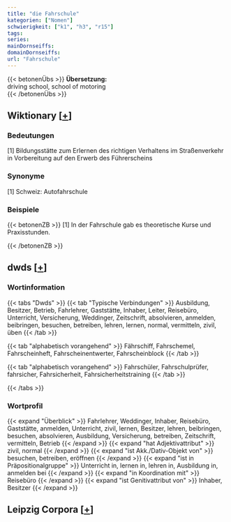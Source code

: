 ```yaml
---
title: "die Fahrschule"
kategorien: ["Nomen"]
schwierigkeit: ["k1", "h3", "r15"]
tags:
series:
mainDornseiffs:
domainDornseiffs:
url: "Fahrschule"
---
```


{{< betonenÜbs >}}
**Übersetzung:**  
driving school, school of motoring  
{{< /betonenÜbs >}}

## Wiktionary [[+](https://de.wiktionary.org/wiki/Fahrschule)]

### Bedeutungen
[1] Bildungsstätte zum Erlernen des richtigen Verhaltens im Straßenverkehr in Vorbereitung auf den Erwerb des Führerscheins  

### Synonyme
[1] Schweiz: Autofahrschule  

### Beispiele
{{< betonenZB >}}
[1] In der Fahrschule gab es theoretische Kurse und Praxisstunden.  

{{< /betonenZB >}}


## dwds [[+](https://www.dwds.de/wb/Fahrschule)]

### Wortinformation
{{< tabs "Dwds" >}}
{{< tab "Typische Verbindungen" >}}
Ausbildung, Besitzer, Betrieb, Fahrlehrer, Gaststätte, Inhaber, Leiter, Reisebüro, Unterricht, Versicherung, Weddinger, Zeitschrift, absolvieren, anmelden, beibringen, besuchen, betreiben, lehren, lernen, normal, vermitteln, zivil, üben
{{< /tab >}}

{{< tab "alphabetisch vorangehend" >}}
Fährschiff, Fahrschemel, Fahrscheinheft, Fahrscheinentwerter, Fahrscheinblock
{{< /tab >}}

{{< tab "alphabetisch vorangehend" >}}
Fahrschüler, Fahrschulprüfer, fahrsicher, Fahrsicherheit, Fahrsicherheitstraining
{{< /tab >}}

{{< /tabs >}}

### Wortprofil
{{< expand "Überblick" >}} Fahrlehrer, Weddinger, Inhaber, Reisebüro, Gaststätte, anmelden, Unterricht, zivil, lernen, Besitzer, lehren, beibringen, besuchen, absolvieren, Ausbildung, Versicherung, betreiben, Zeitschrift, vermitteln, Betrieb {{< /expand >}}
{{< expand "hat Adjektivattribut" >}} zivil, normal {{< /expand >}}
{{< expand "ist Akk./Dativ-Objekt von" >}} besuchen, betreiben, eröffnen {{< /expand >}}
{{< expand "ist in Präpositionalgruppe" >}} Unterricht in, lernen in, lehren in, Ausbildung in, anmelden bei {{< /expand >}}
{{< expand "in Koordination mit" >}} Reisebüro {{< /expand >}}
{{< expand "ist Genitivattribut von" >}} Inhaber, Besitzer {{< /expand >}}

## Leipzig Corpora [[+](https://corpora.uni-leipzig.de/en/res?word=Fahrschule&corpusId=deu_newscrawl-public_2018)]

